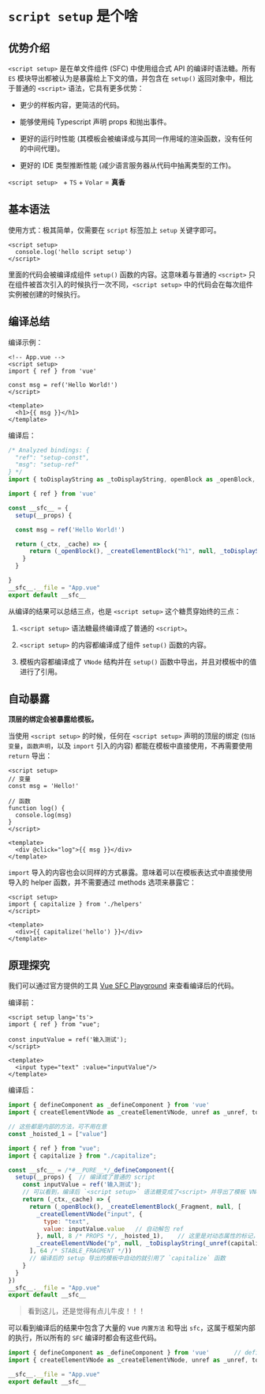 # `script setup` 是个啥

## 优势介绍

`<script setup>` 是在单文件组件 (SFC) 中使用组合式 API 的编译时语法糖。所有 `ES` 模块导出都被认为是暴露给上下文的值，并包含在 `setup()` 返回对象中，相比于普通的 `<script>` 语法，它具有更多优势：

- 更少的样板内容，更简洁的代码。

- 能够使用纯 Typescript 声明 props 和抛出事件。

- 更好的运行时性能 (其模板会被编译成与其同一作用域的渲染函数，没有任何的中间代理)。

- 更好的 IDE 类型推断性能 (减少语言服务器从代码中抽离类型的工作)。

`<script setup> ` + `TS` + `Volar` = **真香**

## 基本语法

使用方式：极其简单，仅需要在 `script` 标签加上 `setup` 关键字即可。

```vue
<script setup>
  console.log('hello script setup')
</script>
```

里面的代码会被编译成组件 `setup()` 函数的内容。这意味着与普通的 `<script>` 只在组件被首次引入的时候执行一次不同，`<script setup>` 中的代码会在每次组件实例被创建的时候执行。

## 编译总结

编译示例：

```vue
<!-- App.vue -->
<script setup>
import { ref } from 'vue'

const msg = ref('Hello World!')
</script>

<template>
  <h1>{{ msg }}</h1>
</template>
```

编译后：

```js
/* Analyzed bindings: {
  "ref": "setup-const",
  "msg": "setup-ref"
} */
import { toDisplayString as _toDisplayString, openBlock as _openBlock, createElementBlock as _createElementBlock } from "vue"

import { ref } from 'vue'

const __sfc__ = {
  setup(__props) {

  const msg = ref('Hello World!')

  return (_ctx, _cache) => {
      return (_openBlock(), _createElementBlock("h1", null, _toDisplayString(msg.value), 1 /* TEXT */))
    }
  }

}
__sfc__.__file = "App.vue"
export default __sfc__
```

从编译的结果可以总结三点，也是 `<script setup>` 这个糖贯穿始终的三点：

1. `<script setup>` 语法糖最终编译成了普通的 `<script>`。

2. `<script setup>` 的内容都编译成了组件 `setup()` 函数的内容。

3. 模板内容都编译成了 `VNode` 结构并在 `setup()` 函数中导出，并且对模板中的值进行了引用。

## 自动暴露

**顶层的绑定会被暴露给模板。**

当使用 `<script setup>` 的时候，任何在 `<script setup>` 声明的顶层的绑定 (`包括变量`，`函数声明`，以及 `import` 引入的内容) 都能在模板中直接使用，不再需要使用 `return` 导出：

```vue
<script setup>
// 变量
const msg = 'Hello!'

// 函数
function log() {
  console.log(msg)
}
</script>

<template>
  <div @click="log">{{ msg }}</div>
</template>
```

`import` 导入的内容也会以同样的方式暴露。意味着可以在模板表达式中直接使用导入的 helper 函数，并不需要通过 methods 选项来暴露它：

```vue
<script setup>
import { capitalize } from './helpers'
</script>

<template>
  <div>{{ capitalize('hello') }}</div>
</template>
```

## 原理探究

我们可以通过官方提供的工具 [Vue SFC Playground](https://sfc.vuejs.org) 来查看编译后的代码。

编译前：

```vue
<script setup lang='ts'>
import { ref } from "vue";

const inputValue = ref('输入测试');
</script>

<template>
  <input type="text" :value="inputValue"/>
</template>
```

编译后：

```js
import { defineComponent as _defineComponent } from 'vue'
import { createElementVNode as _createElementVNode, unref as _unref, toDisplayString as _toDisplayString, Fragment as _Fragment, openBlock as _openBlock, createElementBlock as _createElementBlock } from "vue"

// 这些都是内部的方法，可不用在意
const _hoisted_1 = ["value"]

import { ref } from "vue";
import { capitalize } from "./capitalize";

const __sfc__ = /*#__PURE__*/_defineComponent({
  setup(__props) {  // 编译成了普通的 script
    const inputValue = ref('输入测试');
    // 可以看到，编译后 `<script setup>` 语法糖变成了<script> 并导出了模板 VNode 结构的函数，并且将模板中用到的值进行了自动解包
    return (_ctx,_cache) => {
      return (_openBlock(), _createElementBlock(_Fragment, null, [
        _createElementVNode("input", {
          type: "text",
          value: inputValue.value   // 自动解包 ref
        }, null, 8 /* PROPS */, _hoisted_1),    // 这里是对动态属性的标记，对 diff 算法的优化
        _createElementVNode("p", null, _toDisplayString(_unref(capitalize)('Hello World!!')), 1 /* TEXT */)
      ], 64 /* STABLE_FRAGMENT */))
      // 编译后的 setup 导出的模板中自动的就引用了 `capitalize` 函数
    }
  }
})
__sfc__.__file = "App.vue"
export default __sfc__
```

> 看到这儿，还是觉得有点儿牛皮！！！

可以看到编译后的结果中包含了大量的 vue `内置方法` 和导出 `sfc`，这属于框架内部的执行，所以所有的 `SFC` 编译时都会有这些代码。

```js
import { defineComponent as _defineComponent } from 'vue'		// defineComponent 函数
import { createElementVNode as _createElementVNode, unref as _unref, toDisplayString as _toDisplayString, Fragment as _Fragment, openBlock as _openBlock, createElementBlock as _createElementBlock } from "vue"		// 内置函数

__sfc__.__file = "App.vue"
export default __sfc__
```